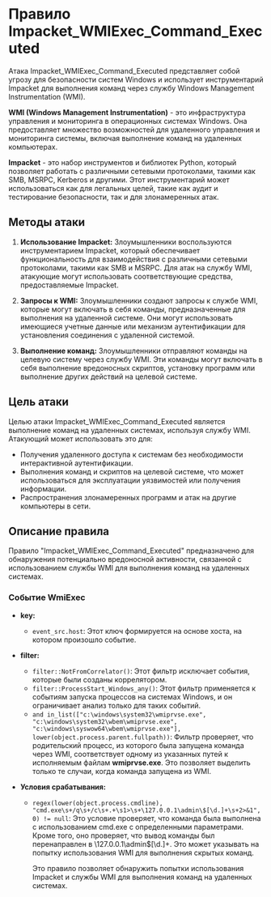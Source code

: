 # Правило Impacket_WMIExec_Command_Executed

Атака Impacket_WMIExec_Command_Executed представляет собой угрозу для безопасности систем Windows и использует инструментарий Impacket для выполнения команд через службу Windows Management Instrumentation (WMI).

**WMI (Windows Management Instrumentation)** - это инфраструктура управления и мониторинга в операционных системах Windows. Она предоставляет множество возможностей для удаленного управления и мониторинга системы, включая выполнение команд на удаленных компьютерах.

**Impacket** - это набор инструментов и библиотек Python, который позволяет работать с различными сетевыми протоколами, такими как SMB, MSRPC, Kerberos и другими. Этот инструментарий может использоваться как для легальных целей, такие как аудит и тестирование безопасности, так и для злонамеренных атак.

## Методы атаки

1. **Использование Impacket:** Злоумышленники воспользуются инструментарием Impacket, который обеспечивает функциональность для взаимодействия с различными сетевыми протоколами, такими как SMB и MSRPC. Для атак на службу WMI, атакующие могут использовать соответствующие средства, предоставляемые Impacket.

2. **Запросы к WMI:** Злоумышленники создают запросы к службе WMI, которые могут включать в себя команды, предназначенные для выполнения на удаленной системе. Они могут использовать имеющиеся учетные данные или механизм аутентификации для установления соединения с удаленной системой.

3. **Выполнение команд:** Злоумышленники отправляют команды на целевую систему через службу WMI. Эти команды могут включать в себя выполнение вредоносных скриптов, установку программ или выполнение других действий на целевой системе.

## Цель атаки

Целью атаки Impacket_WMIExec_Command_Executed является выполнение команд на удаленных системах, используя службу WMI. Атакующий может использовать это для:

- Получения удаленного доступа к системам без необходимости интерактивной аутентификации.
- Выполнения команд и скриптов на целевой системе, что может использоваться для эксплуатации уязвимостей или получения информации.
- Распространения злонамеренных программ и атак на другие компьютеры в сети.

## Описание правила

Правило "Impacket_WMIExec_Command_Executed" предназначено для обнаружения потенциально вредоносной активности, связанной с использованием службы WMI для выполнения команд на удаленных системах.

### Событие WmiExec

- **key:**
    - `event_src.host`: Этот ключ формируется на основе хоста, на котором произошло событие.

- **filter:**
    - `filter::NotFromCorrelator()`: Этот фильтр исключает события, которые были созданы коррелятором.
    - `filter::ProcessStart_Windows_any()`: Этот фильтр применяется к событиям запуска процессов на системах Windows, и он ограничивает анализ только для таких событий.
    - `and in_list(["c:\windows\system32\wmiprvse.exe", "c:\windows\system32\wbem\wmiprvse.exe", "c:\windows\syswow64\wbem\wmiprvse.exe"], lower(object.process.parent.fullpath))`: Фильтр проверяет, что родительский процесс, из которого была запущена команда через WMI, соответствует одному из указанных путей к исполняемым файлам **wmiprvse.exe**. Это позволяет выделить только те случаи, когда команда запущена из WMI.

- **Условия срабатывания:**
    - `regex(lower(object.process.cmdline), "cmd.exe\s+/q\s+/c\s+.+\s1>\s+\127.0.0.1\admin\$[\d.]+\s+2>&1", 0) != null`: Это условие проверяет, что команда была выполнена с использованием cmd.exe с определенными параметрами. Кроме того, оно проверяет, что вывод команды был перенаправлен в \127.0.0.1\admin\$[\d.]+. Это может указывать на попытку использования WMI для выполнения скрытых команд.

        Это правило позволяет обнаружить попытки использования Impacket и службы WMI для выполнения команд на удаленных системах.
